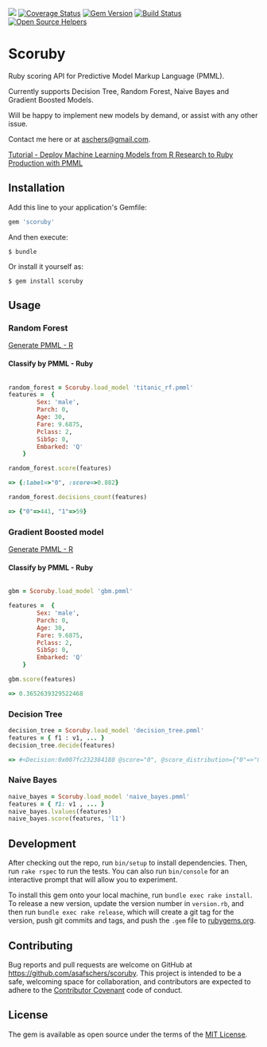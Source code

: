 <a href="https://codeclimate.com/github/asafschers/scoruby"><img src="https://codeclimate.com/github/asafschers/scoruby/badges/gpa.svg" /></a>
[![Coverage Status](https://coveralls.io/repos/github/asafschers/scoruby/badge.svg?branch=master)](https://coveralls.io/github/asafschers/scoruby?branch=master)
[![Gem Version](https://badge.fury.io/rb/scoruby.svg)](https://badge.fury.io/rb/scoruby)
[![Build Status](https://travis-ci.org/asafschers/scoruby.svg?branch=master)](https://travis-ci.org/asafschers/scoruby)
[![Open Source Helpers](https://www.codetriage.com/asafschers/random_forester/badges/users.svg)](https://www.codetriage.com/asafschers/random_forester)

# Scoruby

Ruby scoring API for Predictive Model Markup Language (PMML).

Currently supports Decision Tree, Random Forest, Naive Bayes and Gradient Boosted Models.

Will be happy to implement new models by demand, or assist with any other issue.

Contact me here or at aschers@gmail.com.

[Tutorial - Deploy Machine Learning Models from R Research to Ruby Production with PMML](https://medium.com/@aschers/deploy-machine-learning-models-from-r-research-to-ruby-go-production-with-pmml-b41e79445d3d)


## Installation

Add this line to your application's Gemfile:

```ruby
gem 'scoruby'
```

And then execute:

    $ bundle

Or install it yourself as:

    $ gem install scoruby

## Usage
### Random Forest

[Generate PMML - R](https://github.com/asafschers/scoruby/wiki/Random-Forest) 
#### Classify by PMML - Ruby

```ruby

random_forest = Scoruby.load_model 'titanic_rf.pmml'
features =  {
        Sex: 'male',
        Parch: 0,
        Age: 30,
        Fare: 9.6875,
        Pclass: 2,
        SibSp: 0,
        Embarked: 'Q'       
    }

random_forest.score(features)

=> {:label=>"0", :score=>0.882}

random_forest.decisions_count(features)

=> {"0"=>441, "1"=>59}

```

### Gradient Boosted model

[Generate PMML - R](https://github.com/asafschers/scoruby/wiki/Gradient-Boosted-Model) 

#### Classify by PMML - Ruby

```ruby

gbm = Scoruby.load_model 'gbm.pmml'

features =  {
        Sex: 'male',
        Parch: 0,
        Age: 30,
        Fare: 9.6875,
        Pclass: 2,
        SibSp: 0,
        Embarked: 'Q'       
    }

gbm.score(features)

=> 0.3652639329522468

```

### Decision Tree

```ruby
decision_tree = Scoruby.load_model 'decision_tree.pmml'
features = { f1 : v1, ... } 
decision_tree.decide(features)

=> #<Decision:0x007fc232384180 @score="0", @score_distribution={"0"=>"0.999615579933873", "1"=>"0.000384420066126561"}>
```

### Naive Bayes

```ruby
naive_bayes = Scoruby.load_model 'naive_bayes.pmml'
features = { f1: v1 , ... } 
naive_bayes.lvalues(features)
naive_bayes.score(features, 'l1')
```

## Development

After checking out the repo, run `bin/setup` to install dependencies. Then, run `rake rspec` to run the tests. You can also run `bin/console` for an interactive prompt that will allow you to experiment.

To install this gem onto your local machine, run `bundle exec rake install`. To release a new version, update the version number in `version.rb`, and then run `bundle exec rake release`, which will create a git tag for the version, push git commits and tags, and push the `.gem` file to [rubygems.org](https://rubygems.org).

## Contributing

Bug reports and pull requests are welcome on GitHub at https://github.com/asafschers/scoruby. This project is intended to be a safe, welcoming space for collaboration, and contributors are expected to adhere to the [Contributor Covenant](contributor-covenant.org) code of conduct.


## License

The gem is available as open source under the terms of the [MIT License](http://opensource.org/licenses/MIT).

